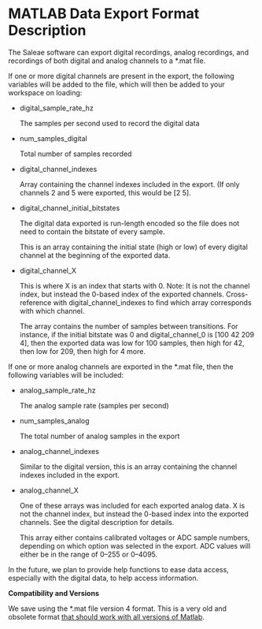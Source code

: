 # MATLAB Data Export Format Description

The Saleae software can export digital recordings, analog recordings, and recordings of both digital and analog channels to a \*.mat file.

If one or more digital channels are present in the export, the following variables will be added to the file, which will then be added to your workspace on loading:

* digital\_sample\_rate\_hz

    The samples per second used to record the digital data

* num\_samples\_digital

    Total number of samples recorded

* digital\_channel\_indexes

    Array containing the channel indexes included in the export. \(If only channels 2 and 5 were exported, this would be \[2 5\].

* digital\_channel\_initial\_bitstates

    The digital data exported is run-length encoded so the file does not need to contain the bitstate of every sample.

    This is an array containing the initial state \(high or low\) of every digital channel at the beginning of the exported data.

* digital\_channel\_X

    This is where X is an index that starts with 0. Note: It is not the channel index, but instead the 0-based index of the exported channels. Cross-reference with digital\_channel\_indexes to find which array corresponds with which channel.

    The array contains the number of samples between transitions. For instance, if the initial bitstate was 0 and digital\_channel\_0 is \[100 42 209 4\], then the exported data was low for 100 samples, then high for 42, then low for 209, then high for 4 more.

If one or more analog channels are exported in the \*.mat file, then the following variables will be included:

* analog\_sample\_rate\_hz

    The analog sample rate \(samples per second\)

* num\_samples\_analog

    The total number of analog samples in the export

* analog\_channel\_indexes

    Similar to the digital version, this is an array containing the channel indexes included in the export.

* analog\_channel\_X

    One of these arrays was included for each exported analog data. X is not the channel index, but instead the 0-based index into the exported channels. See the digital description for details.

    This array either contains calibrated voltages or ADC sample numbers, depending on which option was selected in the export. ADC values will either be in the range of 0–255 or 0–4095.

In the future, we plan to provide help functions to ease data access, especially with the digital data, to help access information.

**Compatibility and Versions**

We save using the \*.mat file version 4 format. This is a very old and obsolete format [that should work with all versions of Matlab](http://www.mathworks.com/help/matlab/import_export/mat-file-versions.html).

